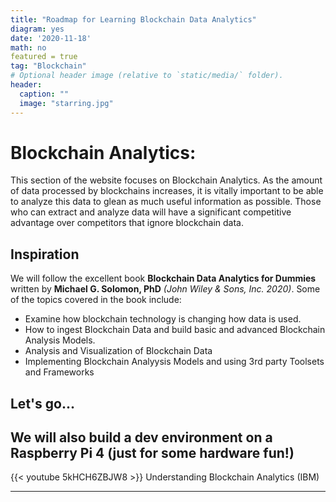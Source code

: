 ```yaml
---
title: "Roadmap for Learning Blockchain Data Analytics"
diagram: yes
date: '2020-11-18'
math: no
featured = true
tag: "Blockchain"
# Optional header image (relative to `static/media/` folder).
header:
  caption: ""
  image: "starring.jpg"
---
```


# Blockchain Analytics:

This section of the website focuses on Blockchain Analytics.  As the amount of data processed by blockchains increases, it is vitally important to be able to analyze this data to glean as much useful information as possible.  Those who can extract and analyze data will have a significant competitive advantage over competitors that ignore blockchain data.

## Inspiration
We will follow the excellent book **Blockchain Data Analytics for Dummies** written by **Michael G. Solomon, PhD** *(John Wiley & Sons, Inc. 2020)*.
Some of the topics covered in the book include:
- Examine how blockchain technology is changing how data is used.
- How to ingest Blockchain Data and build basic and advanced Blockchain Analysis Models.
- Analysis and Visualization of Blockchain Data
- Implementing Blockchain Analyysis Models and using 3rd party Toolsets and Frameworks

## Let's go...
We will also build a dev environment on a Raspberry Pi 4 (just for some hardware fun!)
---
{{< youtube 5kHCH6ZBJW8 >}} Understanding Blockchain Analytics (IBM)

---
